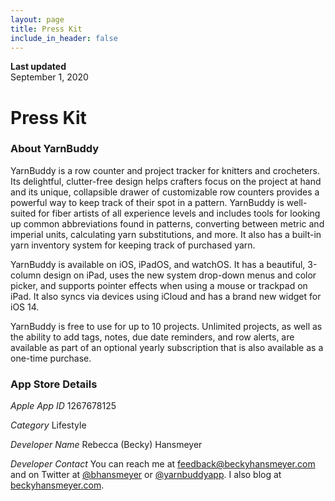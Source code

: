 ```yaml
---
layout: page
title: Press Kit
include_in_header: false
---
```


**Last updated**  
September 1, 2020

# Press Kit

### About YarnBuddy

YarnBuddy is a row counter and project tracker for knitters and crocheters. Its delightful, clutter-free design helps crafters focus on the project at hand and its unique, collapsible drawer of customizable row counters provides a powerful way to keep track of their spot in a pattern. YarnBuddy is well-suited for fiber artists of all experience levels and includes tools for looking up common abbreviations found in patterns, converting between metric and imperial units, calculating yarn substitutions, and more. It also has a built-in yarn inventory system for keeping track of purchased yarn.

YarnBuddy is available on iOS, iPadOS, and watchOS. It has a beautiful, 3-column design on iPad, uses the new system drop-down menus and color picker, and supports pointer effects when using a mouse or trackpad on iPad. It also syncs via devices using iCloud and has a brand new widget for iOS 14. 

YarnBuddy is free to use for up to 10 projects. Unlimited projects, as well as the ability to add tags, notes, due date reminders, and row alerts, are available as part of an optional yearly subscription that is also available as a one-time purchase.

### App Store Details

*Apple App ID*
1267678125

*Category*
Lifestyle

*Developer Name*
Rebecca (Becky) Hansmeyer

*Developer Contact*
You can reach me at [feedback@beckyhansmeyer.com](mailto:feedback@beckyhansmeyer.com) and on Twitter at [@bhansmeyer](https://twitter.com/bhansmeyer) or [@yarnbuddyapp](https://twitter.com/yarnbuddyapp). I also blog at [beckyhansmeyer.com](https://beckyhansmeyer.com).
